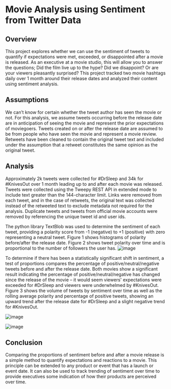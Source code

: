 # Movie Analysis using Sentiment from Twitter Data

## Overview
This project explores whether we can use the sentiment of tweets to quantify if expectations were met, exceeded, or disappointed after a movie is released.  As an executive at a movie studio, this will allow you to answer the questions; Did the film live up to the hype?  Did we disappoint? Or are your viewers pleasantly surprised?  This project tracked two movie hashtags daily over 1 month around their release dates and analyzed their content using sentiment analysis.

## Assumptions
We can’t know for certain whether the tweet author has seen the movie or not.  For this analysis, we assume tweets occurring before the release date are in anticipation of seeing the movie and represent the prior expectations of moviegoers. Tweets created on or after the release date are assumed to be from people who have seen the movie and represent a movie review.   Retweets have been cleaned to contain the original tweet text and included under the assumption that a retweet constitutes the same opinion as the original tweet. 

## Analysis
Approximately 2k tweets were collected for #DrSleep and 34k for #KnivesOut over 1 month leading up to and after each movie was released.  Tweets were collected using the Tweepy REST API in extended mode to include text greater than the 144-character limit. Links were removed from each tweet, and in the case of retweets, the original text was collected instead of the retweeted text to exclude metadata not required for the analysis.  Duplicate tweets and tweets from official movie accounts were removed by referencing the unique tweet id and user ids.

The python library TextBlob was used to determine the sentiment of each tweet, providing a polarity score from -1 (negative) to +1 (positive) with zero representing a neutral tweet.  Figure 1 shows histograms of polarity before/after the release date.  Figure 2 shows tweet polarity over time and is proportional to the number of followers the user has.
![image](https://user-images.githubusercontent.com/1649676/147159775-ed49f9fd-f191-4e28-88c6-3df079039362.png)

To determine if there has been a statistically significant shift in sentiment, a test of proportions compares the percentage of positive/neutral/negative tweets before and after the release date. Both movies show a significant result indicating the percentage of positive/neutral/negative has changed since the release of the movie – it would seem viewers' expectations were exceeded for #DrSleep and viewers were underwhelmed by #KnivesOut.  Figure 3 shows the volume of tweets by sentiment over time as well as the rolling average polarity and percentage of positive tweets, showing an upward trend after the release date for #DrSleep and a slight negative trend for #KnivesOut.

![image](https://user-images.githubusercontent.com/1649676/147159847-d9707c50-ceb5-4b81-b0e7-e976e212b9ad.png)

![image](https://user-images.githubusercontent.com/1649676/147159898-4f04d1ce-9a4b-40df-857f-0748e26a5b2b.png)

## Conclusion
Comparing the proportions of sentiment before and after a movie release is a simple method to quantify expectations and reactions to a movie.  This principle can be extended to any product or event that has a launch or event date.   It can also be used to track trending of sentiment over time to provide executives some indication of how their products are perceived over time.








